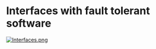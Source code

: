 # Interfaces with fault tolerant software



[![Interfaces.png](https://i.postimg.cc/J7Yf5MGm/Interfaces.png)](https://postimg.cc/Dmsp2VrY)
